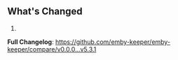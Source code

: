 ## What's Changed

1.

**Full Changelog**: https://github.com/emby-keeper/emby-keeper/compare/v0.0.0...v5.3.1
